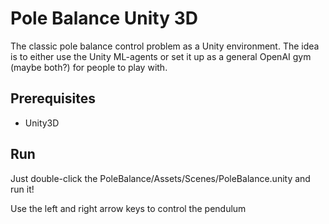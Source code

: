 # Pole Balance Unity 3D

The classic pole balance control problem as a Unity environment. The idea is to either use the Unity ML-agents or set it up as a general OpenAI gym (maybe both?) for people to play with. 

## Prerequisites

* Unity3D

## Run

Just double-click the PoleBalance/Assets/Scenes/PoleBalance.unity and run it!

Use the left and right arrow keys to control the pendulum